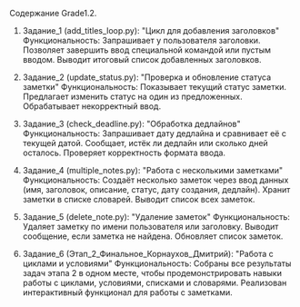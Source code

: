 Содержание Grade1.2.

1. Задание_1 (add_titles_loop.py): "Цикл для добавления заголовков"
Функциональность:
Запрашивает у пользователя заголовки.
Позволяет завершить ввод специальной командой или пустым вводом.
Выводит итоговый список добавленных заголовков.

2. Задание_2 (update_status.py): "Проверка и обновление статуса заметки"
Функциональность:
Показывает текущий статус заметки.
Предлагает изменить статус на один из предложенных.
Обрабатывает некорректный ввод.

3. Задание_3 (check_deadline.py): "Обработка дедлайнов"
Функциональность:
Запрашивает дату дедлайна и сравнивает её с текущей датой.
Сообщает, истёк ли дедлайн или сколько дней осталось.
Проверяет корректность формата ввода.

4. Задание_4 (multiple_notes.py): "Работа с несколькими заметками"
Функциональность:
Создаёт несколько заметок через ввод данных (имя, заголовок, описание, статус, дату создания, дедлайн).
Хранит заметки в списке словарей.
Выводит список всех заметок.

5. Задание_5 (delete_note.py): "Удаление заметок"
Функциональность:
Удаляет заметку по имени пользователя или заголовку.
Выводит сообщение, если заметка не найдена.
Обновляет список заметок.

6. Задание_6 (Этап_2_Финальное_Корнаухов_Дмитрий): "Работа с циклами и условиями"
Функциональность:
Собраны все результаты задач этапа 2 в одном месте, чтобы продемонстрировать навыки работы с циклами, условиями, списками и словарями.
Реализован интерактивный функционал для работы с заметками.
